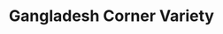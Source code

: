 ---
title: "Gangladesh Corner Variety"
url: /toronto/gangladesh-corner-variety/
shop: convenience
---